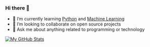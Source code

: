 ### Hi there 👋

- 🌱 I’m currently learning [Python](https://www.python.org/) and [Machine Learning](https://en.wikipedia.org/wiki/Machine_learning)
- 👯 I’m looking to collaborate on open source projects
- 💬 Ask me about anything related to programming or technology

[![My GitHub Stats](https://github-readme-stats.vercel.app/api?username=your_username_here&show_icons=true&theme=radical&include_all_commits=true)](https://github.com/anuraghazra/github-readme-stats)
